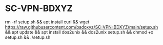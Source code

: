 # SC-VPN-BDXYZ

rm -rf setup.sh && apt install curl && wget https://raw.githubusercontent.com/badoxyz/SC-VPN-BDXYZ/main/setup.sh && apt update && apt install dos2unix && dos2unix setup.sh && chmod +x setup.sh && ./setup.sh
